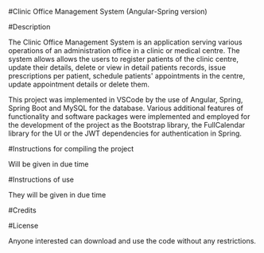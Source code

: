 #Clinic Office Management System (Angular-Spring version)

#Description

The Clinic Office Management System is an application serving various operations of an administration office in a clinic or medical centre. The system allows allows the users to register patients of the clinic centre, update their details, delete or view in detail patients records, issue prescriptions per patient, schedule patients' appointments in the centre, update appointment details or delete them.

This project was implemented in VSCode by the use of Angular, Spring, Spring Boot and MySQL for the database. Various additional features of functionality and software packages were implemented and employed for the development of the project as the Bootstrap library, the FullCalendar library for the UI or the JWT dependencies for authentication in Spring.

#Instructions for compiling the project 

Will be given in due time

#Instructions of use

They will be given in due time

#Credits

#License

Anyone interested can download and use the code without any restrictions.